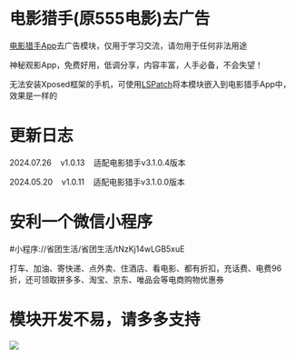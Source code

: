 # 电影猎手(原555电影)去广告

[电影猎手App](https://d22kk6r2ro4ut2.cloudfront.net/5lsela.pdf)去广告模块，仅用于学习交流，请勿用于任何非法用途

神秘观影App，免费好用，低调分享，内容丰富，人手必备，不会失望！

无法安装Xposed框架的手机，可使用[LSPatch](https://github.com/LSPosed/LSPatch/releases/download/v0.6/manager-v0.6-398-release.apk)将本模块嵌入到电影猎手App中，效果是一样的

# 更新日志

2024.07.26&nbsp;&nbsp;&nbsp;&nbsp;v1.0.13&nbsp;&nbsp;&nbsp;&nbsp;适配电影猎手v3.1.0.4版本

2024.05.20&nbsp;&nbsp;&nbsp;&nbsp;v1.0.11&nbsp;&nbsp;&nbsp;&nbsp;适配电影猎手v3.1.0.0版本

# 安利一个微信小程序

#小程序://省团生活/省团生活/tNzKj14wLGB5xuE

打车、加油、寄快递、点外卖、住酒店、看电影、都有折扣，充话费、电费96折，还可领取拼多多、淘宝、京东、唯品会等电商购物优惠券

# 模块开发不易，请多多支持

![](https://gitee.com/guangzishushu/image_hosting/raw/master/pictures/mm_reward.png)


